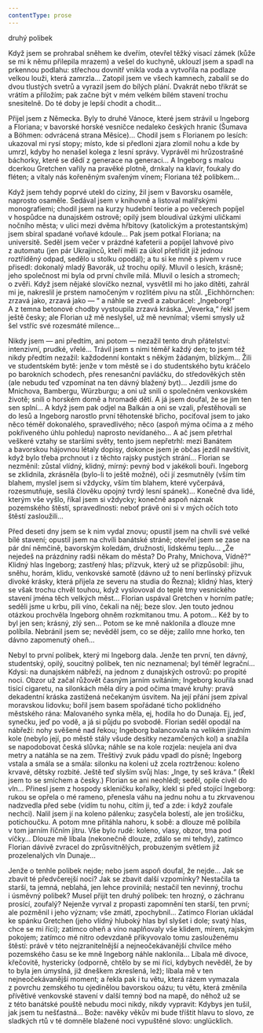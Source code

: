 ```yaml
---
contentType: prose
---
```


<section>

druhý polibek

Když jsem se prohrabal sněhem ke dveřím, otevřel těžký visací zámek (kůže se mi k němu přilepila mrazem) a vešel do kuchyně, uklouzl jsem a spadl na prkennou podlahu: střechou dovnitř vnikla voda a vytvořila na podlaze velkou louži, která zamrzla… Zatopil jsem ve všech kamnech, zabalil se do dvou tlustých svetrů a vyrazil jsem do bílých plání. Dvakrát nebo třikrát se vrátím a přiložím; pak začne být v mém velkém bílém stavení trochu snesitelně. Do té doby je lepší chodit a chodit…

Přijel jsem z Německa. Byly to druhé Vánoce, které jsem strávil u Ingeborg a Floriana; v bavorské horské vesničce nedaleko českých hranic (Šumava a Böhmen: odvrácená strana Měsíce)… Chodil jsem s Florianem po lesích: ukazoval mi rysí stopy; místo, kde si předloni zjara zlomil nohu a kde by umrzl, kdyby ho nenašel kolega z lesní správy. Vyprávěl mi hrůzostrašné báchorky, které se dědí z generace na generaci… A Ingeborg s malou dcerkou Gretchen vařily na pravěké plotně, drnkaly na klavír, foukaly do fléten; a vítaly nás kořeněným svařeným vínem; Floriana též polibkem…

Když jsem tehdy poprvé utekl do ciziny, žil jsem v Bavorsku osaměle, naprosto osaměle. Sedával jsem v knihovně a listoval malířskými monografiemi; chodil jsem na kurzy hudební teorie a po večerech popíjel v hospůdce na dunajském ostrově; opilý jsem bloudíval úzkými uličkami nočního města; v ulici mezi dvěma hřbitovy (katolickým a protestantským) jsem sbíral spadané voňavé kdoule… Pak jsem potkal Floriana; na universitě. Seděl jsem večer v prázdné kafeterii a popíjel lahvové pivo z automatu (jen pár Ukrajinců, kteří měli za úkol přetřídit již jednou roztříděný odpad, sedělo u stolku opodál); a tu si ke mně s pivem v ruce přisedl: dokonalý mladý Bavorák, už trochu opilý. Mluvil o lesích, krásně; jeho společnost mi byla od první chvíle milá. Mluvil o lesích a stromech; o zvěři. Když jsem nějaké slovíčko neznal, vysvětlil mi ho jako dítěti, zahrál mi je, nakreslil je prstem namočeným v rozlitém pivu na stůl. „Eichhörnchen: zrzavá jako, zrzavá jako — “ a náhle se zvedl a zaburácel: „Ingeborg!“ A z temna betonové chodby vystoupila zrzavá kráska. „Veverka,“ řekl jsem ještě česky; ale Florian už mě neslyšel, už mě nevnímal; všemi smysly už šel vstříc své rozesmáté milence…

Nikdy jsem — ani předtím, ani potom — nezažil tento druh přátelství: intenzivní, prudké, vřelé… Trávil jsem s nimi téměř každý den; to jsem též nikdy předtím nezažil: každodenní kontakt s někým žádaným, blízkým… Žili ve studentském bytě: jenže v tom městě se i do studentského bytu kráčelo po barokních schodech, přes renesanční pavláčku, do středověkých stěn (ale nebudu teď vzpomínat na ten dávný blažený byt)… Jezdili jsme do Mnichova, Bambergu, Würzburgu; a oni už snili o společném venkovském životě; snili o horském domě a hromadě dětí. A já jsem doufal, že se jim ten sen splní… A když jsem pak odjel na Balkán a oni se vzali, přestěhovali se do lesů a Ingeborg narostlo první těhotenské břicho, pociťoval jsem to jako něco téměř dokonalého, spravedlivého; něco (aspoň mýma očima a z mého pokřiveného úhlu pohledu) naprosto nevídaného… A ač jsem přetrhal veškeré vztahy se staršími světy, tento jsem nepřetrhl: mezi Banátem a bavorskou hájovnou létaly dopisy, dokonce jsem je občas jezdil navštívit, když bylo třeba prchnout i z těchto rajsky pustých strání… Florian se nezměnil: zůstal vlídný, klidný, mírný: pevný bod v jakékoli bouři. Ingeborg se zklidnila, zkrásněla (bylo-li to ještě možné), oči jí zesmutněly (vším tím blahem, myslel jsem si vždycky, vším tím blahem, které vyčerpává, rozesmutňuje, sesílá člověku opojný tvrdý lesní spánek)… Konečně dva lidé, kterým vše vyšlo, říkal jsem si vždycky; konečně aspoň náznak pozemského štěstí, spravedlnosti: neboť právě oni si v mých očích toto štěstí zasloužili…

Před deseti dny jsem se k nim vydal znovu; opustil jsem na chvíli své velké bílé stavení; opustil jsem na chvíli banátské stráně; otevřel jsem se zase na pár dní němčině, bavorským koledám, družnosti, lidskému teplu… „Že nejedeš na prázdniny radši někam do města? Do Prahy, Mnichova, Vídně?“ Klidný hlas Ingeborg; zastřený hlas; přízvuk, který už se přizpůsobil: jihu, sněhu, horám, klidu, venkovské samotě (dávno už to není berlínský přízvuk divoké krásky, která přijela ze severu na studia do Řezna); klidný hlas, který se však trochu chvěl touhou, když vyslovoval do teplé tmy vesnického stavení jména těch velkých měst… Florian uspával Gretchen v horním patře; seděli jsme u krbu, pili víno, čekali na něj; beze slov. Jen touto jednou otázkou prochvěla Ingeborg ohněm rozkmitanou tmu. A potom… Kéž by to byl jen sen; krásný, zlý sen… Potom se ke mně naklonila a dlouze mne políbila. Nebránil jsem se; nevěděl jsem, co se děje; zalilo mne horko, ten dávno zapomenutý oheň…

Nebyl to první polibek, který mi Ingeborg dala. Jenže ten první, ten dávný, studentský, opilý, soucitný polibek, ten nic neznamenal; byl téměř legrační… Kdysi: na dunajském nábřeží, na jednom z dunajských ostrovů: po propité noci. Obzor už začal růžovět časným jarním svítáním; Ingeborg kouřila snad tisící cigaretu, na silonkách měla díry a pod očima tmavé kruhy: pravá dekadentní kráska zastižená nečekaným úsvitem. Na její přání jsem zpíval moravskou lidovku; bořil jsem basem spořádané ticho poklidného městského rána: Malovaného synka měla, ej, hodila ho do Dunaja. Ej, jeď, synečku, jeď po vodě, a já si půjdu po svobodě. Florian seděl opodál na nábřeží: nohy svěšené nad řekou; Ingeborg balancovala na velikém jízdním kole (nebylo její, po městě stály všude desítky nezamčených kol) a snažila se napodobovat česká slůvka; náhle se na kole rozjela: neujela ani dva metry a natáhla se na zem. Třeštivý zvuk pádu vpadl do písně; Ingeborg vstala a smála se a smála: silonku na koleni už zcela roztrženou: koleno krvavé, dětsky rozbité. Ještě teď slyším svůj hlas: „Inge, ty seš kráva.“ (Řekl jsem to se smíchem a česky.) Florian se ani neohlédl; seděl, opile civěl do vln… Přinesl jsem z hospody skleničku kořalky, klekl si před stojící Ingeborg: rukou se opřela o mé rameno, přenesla váhu na jednu nohu a tu zkrvavenou nadzvedla před sebe (vidím tu nohu, cítím ji, teď a zde: i když zoufale nechci). Nalil jsem jí na koleno pálenku; zasyčela bolestí, ale jen trošičku, potichoučku. A potom mne přitáhla nahoru, k sobě: a dlouze mě políbila v tom jarním říčním jitru. Vše bylo rudé: koleno, vlasy, obzor, tma pod víčky… Dlouze mě líbala (nekonečně dlouze, zdálo se mi tehdy), zatímco Florian dávivě zvracel do zprůsvitnělých, probuzeným světlem již prozelenalých vln Dunaje…

Jenže o tenhle polibek nejde; nebo jsem aspoň doufal, že nejde… Jak se zbavit té předvčerejší noci? Jak se zbavit další vzpomínky? Nestačila ta starší, ta jemná, neblahá, jen lehce provinilá; nestačil ten nevinný, trochu i úsměvný polibek? Musel přijít ten druhý polibek: ten hrozný, o záchranu prosící, zoufalý? Nejenže vyrval z propasti zapomnění ten starší, ten první; ale pozměnil i jeho význam; vše zmátl, zpochybnil… Zatímco Florian ukládal ke spánku Gretchen (jeho vlídný hluboký hlas byl slyšet i dole; svatý hlas, chce se mi říci); zatímco oheň a víno naplňovaly vše klidem, mírem, rajským pokojem; zatímco mé nitro odevzdaně přikyvovalo tomu zaslouženému štěstí: právě v této nejzranitelnější a nejneočekávanější chvilce mého pozemského času se ke mně Ingeborg náhle naklonila… Líbala mě divoce, křečovitě, hystericky (odporně, chtělo by se mi říci, kdybych nevěděl, že by to byla jen úmyslná, již dneškem zkreslená, lež); líbala mě v ten nejneočekávanější moment; a řekla pak i tu větu, která rázem vymazala z povrchu zemského tu ojedinělou bavorskou oázu; tu větu, která změnila přívětivé venkovské stavení v další temný bod na mapě, do něhož už se z této banátské pouště nebudu moci nikdy, nikdy vypravit: Kdybys jen tušil, jak jsem tu nešťastná… Bože: navěky věkův mi bude tříštit hlavu to slovo, ze sladkých rtů v té domněle blažené noci vypuštěné slovo: unglücklich.

</section>
